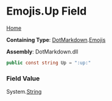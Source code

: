 # Emojis\.Up Field

[Home](../../../README.md)

**Containing Type**: [DotMarkdown](../../README.md)\.[Emojis](../README.md)

**Assembly**: DotMarkdown\.dll

```csharp
public const string Up = ":up:"
```

### Field Value

System\.[String](https://docs.microsoft.com/en-us/dotnet/api/system.string)